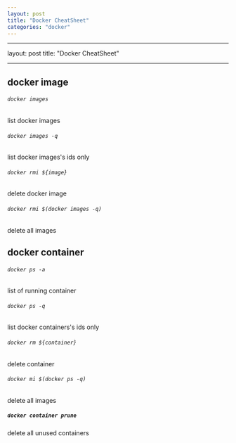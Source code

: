 ```yaml
---
layout: post
title: "Docker CheatSheet"
categories: "docker"
---
```


---

layout: post
title: "Docker CheatSheet"

---

## docker image

###### `docker images`

list docker images

###### `docker images -q`

list docker images's ids only

###### `docker rmi ${image}`

delete docker image

###### `docker rmi $(docker images -q)`

delete all images

## docker container

###### `docker ps -a`

list of running container

###### `docker ps -q`

list docker containers's ids only

###### `docker rm ${container}`

delete container

###### `docker mi $(docker ps -q)`

delete all images

##### `docker container prune`

delete all unused containers
